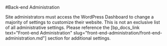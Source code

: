#Back-end Administration

Site administrators must access the WordPress Dashboard to change a majority of settings to customize their website. This is not an exclusive list of all administrative settings. Please reference the [bp_docs_link text="Front-end Administration" slug="front-end-administration/front-end-administration.md"] section for additional settings.